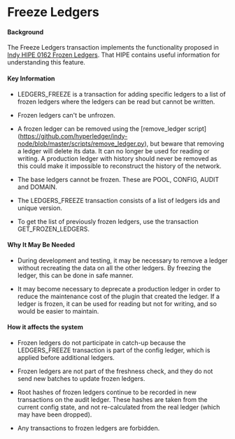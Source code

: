 # Freeze Ledgers


#### Background

The Freeze Ledgers transaction implements the functionality proposed in [Indy HIPE 0162 Frozen Ledgers](https://github.com/hyperledger/indy-hipe/blob/master/text/0162-frozen-ledgers/README.md). That HIPE contains useful information for understanding this feature.


#### Key Information

- LEDGERS_FREEZE is a transaction for adding specific ledgers to a list of frozen ledgers where the ledgers can be read but cannot be written.

- Frozen ledgers can't be unfrozen.

- A frozen ledger can be removed using the [remove_ledger script] (https://github.com/hyperledger/indy-node/blob/master/scripts/remove_ledger.py), but beware that removing a ledger will delete its data. It can no longer be used for reading or writing. A production ledger with history should never be removed as this could make it impossible to reconstruct the history of the network. 

- The base ledgers cannot be frozen. These are POOL, CONFIG, AUDIT and DOMAIN.

- The LEDGERS_FREEZE transaction consists of a list of ledgers ids and unique version.

- To get the list of previously frozen ledgers, use the transaction GET_FROZEN_LEDGERS.


#### Why It May Be Needed

- During development and testing, it may be necessary to remove a ledger without recreating the data on all the other ledgers. By freezing the ledger, this can be done in safe manner.

- It may become necessary to deprecate a production ledger in order to reduce the maintenance cost of the plugin that created the ledger. If a ledger is frozen, it can be used for reading but not for writing, and so would be easier to maintain.

#### How it affects the system

- Frozen ledgers do not participate in catch-up because the LEDGERS_FREEZE transaction is part of the config ledger, which is applied before additional ledgers.

- Frozen ledgers are not part of the freshness check, and they do not send new batches to update frozen ledgers.

- Root hashes of frozen ledgers continue to be recorded in new transactions on the audit ledger. These hashes are taken from the current config state, and not re-calculated from the real ledger (which may have been dropped).

- Any transactions to frozen ledgers are forbidden.
